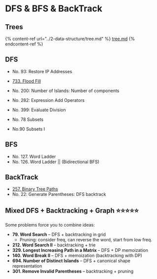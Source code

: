# DFS & BFS & BackTrack

## Trees

{% content-ref url="../2-data-structure/tree.md" %}
[tree.md](../2-data-structure/tree.md)
{% endcontent-ref %}

## DFS

* No. 93: Restore IP Addresses
* [733. Flood Fill](https://leetcode.com/problems/flood-fill/)
* No. 200: Number of Islands: Number of components
* No. 282: Expression Add Operators
* No. 399: Evaluate Division



* No. 78 Subsets&#x20;
* No.90 Subsets I

## BFS&#x20;

* No. 127. Word Ladder
* No. 126. Word Ladder || (Bidirectional BFS)





## BackTrack

* [257. Binary Tree Paths](https://leetcode.com/problems/binary-tree-paths/)
* No.  22: Generate Parentheses: DFS backtrack



## Mixed DFS + Backtracking + Graph ⭐️⭐️⭐️⭐️⭐️

Some problems force you to combine ideas:

* **79. Word Search** – DFS + backtracking in grid
  * Pruning: consider freq, can reverse the word, start from low freq.
* **212. Word Search II** – backtracking + trie
* **329. Longest Increasing Path in a Matrix** – DFS + DP memoization
* **140. Word Break II** – DFS + memoization (backtracking with DP)
* **694. Number of Distinct Islands** – DFS + canonical shape representation
* **301. Remove Invalid Parentheses** – backtracking + pruning
